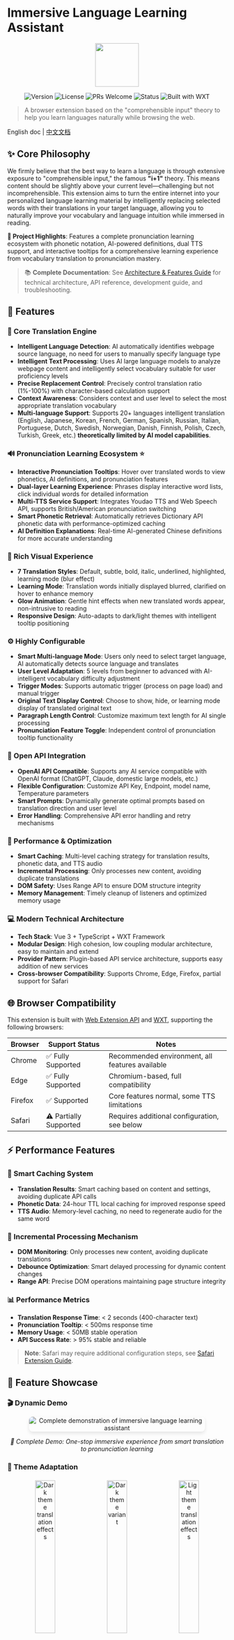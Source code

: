 # Immersive Language Learning Assistant

<div align="center">
<img src="public/icon/128.png" width="100" height="100"  />
</div>
<div align="center">

![Version](https://img.shields.io/github/package-json/v/your-username/immersive-language-learning-assistant?color=blue)
![License](https://img.shields.io/badge/license-MIT-blue.svg)
![PRs Welcome](https://img.shields.io/badge/PRs-welcome-brightgreen.svg)
![Status](https://img.shields.io/badge/status-beta-orange)
![Built with WXT](https://img.shields.io/badge/built%20with-WXT-blue)

</div>

> A browser extension based on the "comprehensible input" theory to help you learn languages naturally while browsing the web.



English doc | [中文文档](./README_ZH.md)

## ✨ Core Philosophy

We firmly believe that the best way to learn a language is through extensive exposure to "comprehensible input," the famous **"i+1"** theory. This means content should be slightly above your current level—challenging but not incomprehensible. This extension aims to turn the entire internet into your personalized language learning material by intelligently replacing selected words with their translations in your target language, allowing you to naturally improve your vocabulary and language intuition while immersed in reading.

**🎯 Project Highlights**: Features a complete pronunciation learning ecosystem with phonetic notation, AI-powered definitions, dual TTS support, and interactive tooltips for a comprehensive learning experience from vocabulary translation to pronunciation mastery.

> 📚 **Complete Documentation**: See [Architecture & Features Guide](./ARCHITECTURE_AND_FEATURES.md) for technical architecture, API reference, development guide, and troubleshooting.

## 🚀 Features

### 🎯 Core Translation Engine
- **Intelligent Language Detection**: AI automatically identifies webpage source language, no need for users to manually specify language type
- **Intelligent Text Processing**: Uses AI large language models to analyze webpage content and intelligently select vocabulary suitable for user proficiency levels
- **Precise Replacement Control**: Precisely control translation ratio (1%-100%) with character-based calculation support
- **Context Awareness**: Considers context and user level to select the most appropriate translation vocabulary
- **Multi-language Support**: Supports 20+ languages intelligent translation (English, Japanese, Korean, French, German, Spanish, Russian, Italian, Portuguese, Dutch, Swedish, Norwegian, Danish, Finnish, Polish, Czech, Turkish, Greek, etc.) **theoretically limited by AI model capabilities**.

### 🔊 Pronunciation Learning Ecosystem ⭐
- **Interactive Pronunciation Tooltips**: Hover over translated words to view phonetics, AI definitions, and pronunciation features
- **Dual-layer Learning Experience**: Phrases display interactive word lists, click individual words for detailed information
- **Multi-TTS Service Support**: Integrates Youdao TTS and Web Speech API, supports British/American pronunciation switching
- **Smart Phonetic Retrieval**: Automatically retrieves Dictionary API phonetic data with performance-optimized caching
- **AI Definition Explanations**: Real-time AI-generated Chinese definitions for more accurate understanding

### 🎨 Rich Visual Experience
- **7 Translation Styles**: Default, subtle, bold, italic, underlined, highlighted, learning mode (blur effect)
- **Learning Mode**: Translation words initially displayed blurred, clarified on hover to enhance memory
- **Glow Animation**: Gentle hint effects when new translated words appear, non-intrusive to reading
- **Responsive Design**: Auto-adapts to dark/light themes with intelligent tooltip positioning

### ⚙️ Highly Configurable
- **Smart Multi-language Mode**: Users only need to select target language, AI automatically detects source language and translates
- **User Level Adaptation**: 5 levels from beginner to advanced with AI-intelligent vocabulary difficulty adjustment
- **Trigger Modes**: Supports automatic trigger (process on page load) and manual trigger
- **Original Text Display Control**: Choose to show, hide, or learning mode display of translated original text
- **Paragraph Length Control**: Customize maximum text length for AI single processing
- **Pronunciation Feature Toggle**: Independent control of pronunciation tooltip functionality

### 🔌 Open API Integration
- **OpenAI API Compatible**: Supports any AI service compatible with OpenAI format (ChatGPT, Claude, domestic large models, etc.)
- **Flexible Configuration**: Customize API Key, Endpoint, model name, Temperature parameters
- **Smart Prompts**: Dynamically generate optimal prompts based on translation direction and user level
- **Error Handling**: Comprehensive API error handling and retry mechanisms

### 🚀 Performance & Optimization
- **Smart Caching**: Multi-level caching strategy for translation results, phonetic data, and TTS audio
- **Incremental Processing**: Only processes new content, avoiding duplicate translations
- **DOM Safety**: Uses Range API to ensure DOM structure integrity
- **Memory Management**: Timely cleanup of listeners and optimized memory usage

### 💻 Modern Technical Architecture
- **Tech Stack**: Vue 3 + TypeScript + WXT Framework
- **Modular Design**: High cohesion, low coupling modular architecture, easy to maintain and extend
- **Provider Pattern**: Plugin-based API service architecture, supports easy addition of new services
- **Cross-browser Compatibility**: Supports Chrome, Edge, Firefox, partial support for Safari

## 🌐 Browser Compatibility

This extension is built with [Web Extension API](https://developer.mozilla.org/en-US/docs/Mozilla/Add-ons/WebExtensions) and [WXT](https://wxt.dev/), supporting the following browsers:

| Browser | Support Status | Notes |
|---------|----------------|-------|
| Chrome  | ✅ Fully Supported | Recommended environment, all features available |
| Edge    | ✅ Fully Supported | Chromium-based, full compatibility |
| Firefox | ✅ Supported | Core features normal, some TTS limitations |
| Safari  | ⚠️ Partially Supported | Requires additional configuration, see below |

## ⚡ Performance Features

### 🚀 Smart Caching System
- **Translation Results**: Smart caching based on content and settings, avoiding duplicate API calls
- **Phonetic Data**: 24-hour TTL local caching for improved response speed
- **TTS Audio**: Memory-level caching, no need to regenerate audio for the same word

### 🔄 Incremental Processing Mechanism
- **DOM Monitoring**: Only processes new content, avoiding duplicate translations
- **Debounce Optimization**: Smart delayed processing for dynamic content changes
- **Range API**: Precise DOM operations maintaining page structure integrity

### 📊 Performance Metrics
- **Translation Response Time**: < 2 seconds (400-character text)
- **Pronunciation Tooltip**: < 500ms response time
- **Memory Usage**: < 50MB stable operation
- **API Success Rate**: > 95% stable and reliable

> **Note**: Safari may require additional configuration steps, see [Safari Extension Guide](#safari-extension-installation).

## 📸 Feature Showcase

### 🎬 Dynamic Demo
<div align="center">
  <img src="images/Demo.gif" alt="Complete demonstration of immersive language learning assistant" style="max-width:80%; border-radius:8px; box-shadow:0 4px 8px rgba(0,0,0,0.1)"/>
  <p><i>🎯 Complete Demo: One-stop immersive experience from smart translation to pronunciation learning</i></p>
</div>

### 🎨 Theme Adaptation
<div style="width:100%" align="center">
  <img src="images/home-dark.png" alt="Dark theme translation effects" style="width:30%; margin:5px; border-radius:6px"/>
  <img src="images/home-dark1.png" alt="Dark theme variant" style="width:30%; margin:5px; border-radius:6px"/>
  <img src="images/home-light.png" alt="Light theme translation effects" style="width:30%; margin:5px; border-radius:6px"/>
  <p><i>🌗 Theme Adaptation: Smart dark/light theme switching with modern visual experience</i></p>
</div>

### 🌍 Multi-language Learning Scenarios
<div style="width:100%" align="center">
  <img src="images/cn-test.png" alt="Chinese learning scenario" style="width:45%; margin:5px; border-radius:6px"/>
  <img src="images/en-test.png" alt="English learning scenario" style="width:45%; margin:5px; border-radius:6px"/>
  <br/>
  <img src="images/jp-test.png" alt="Japanese learning scenario" style="width:45%; margin:5px; border-radius:6px"/>
  <img src="images/k-test.png" alt="Korean learning scenario" style="width:45%; margin:5px; border-radius:6px"/>
  <p><i>🧠 Smart Multi-language: AI automatic detection and translation for 20+ languages, covering mainstream learning languages including Chinese, English, Japanese, Korean, etc.</i></p>
</div>

## 📂 Project Architecture

### 🏗️ Overall Architecture

```
Immersive Language Learning Assistant
├── 🎯 Core Engine
│   ├── Smart Text Processing System (TextProcessor)
│   ├── AI Translation Service (ApiService)
│   └── Caching & Performance Optimization
├── 🔊 Pronunciation Ecosystem ⭐
│   ├── Phonetic Retrieval (Dictionary API)
│   ├── Speech Synthesis (Youdao TTS + Web Speech)
│   ├── Interactive Tooltips (TooltipRenderer)
│   └── AI Definition Explanations
├── 🎨 User Interface Layer
│   ├── Vue 3 Popup Settings Interface
│   ├── Dynamic Style Management (StyleManager)
│   └── Responsive Tooltip System
└── 🔧 Infrastructure
    ├── Cross-device Configuration Sync (StorageManager)
    ├── Extension Messaging System
    └── Cross-browser Compatibility Layer
```

### 📁 Directory Structure

```
.
├── .output/              # WXT build output directory
├── entrypoints/          # Extension entry points
│   ├── background.ts     # Background service (config validation, notification management)
│   ├── content.ts        # Content script (core translation logic)
│   └── popup/            # Vue 3 popup interface
│       ├── App.vue       # Main interface component
│       └── index.html    # Popup page
├── src/modules/          # Core functional modules
│   ├── pronunciation/    # 🔊 Pronunciation system module
│   │   ├── phonetic/     # Phonetic retrieval services
│   │   ├── tts/          # Speech synthesis services
│   │   ├── translation/  # AI translation integration
│   │   ├── services/     # Pronunciation service coordinator
│   │   ├── ui/           # Tooltip UI components
│   │   ├── utils/        # Utility function library
│   │   └── types/        # Type definitions
│   ├── apiService.ts     # AI translation API service
│   ├── textProcessor.ts  # Smart text processor
│   ├── textReplacer.ts   # Text replacement engine
│   ├── styleManager.ts   # Style manager
│   ├── storageManager.ts # Configuration storage management
│   ├── languageManager.ts# Multi-language support
│   ├── promptManager.ts  # AI prompt management
│   ├── messaging.ts      # Messaging system
│   └── types.ts          # Core type definitions
├── public/               # Static resources
│   ├── icon/             # Extension icons (16-128px)
│   └── warning.png       # Notification icon
├── docs/                 # 📚 Project documentation
│   └── ARCHITECTURE_AND_FEATURES.md  # Detailed technical documentation
├── .env.example          # Environment variable template
├── wxt.config.ts         # WXT framework configuration
└── package.json          # Project dependency configuration
```

### 🔧 Core Tech Stack

- **Framework**: [WXT](https://wxt.dev/) - Modern WebExtension development framework
- **Frontend**: Vue 3 + TypeScript + Vite
- **Build**: ESLint + Prettier + TypeScript compilation
- **API Integration**: OpenAI compatible interface + Dictionary API + Youdao TTS
- **Architecture Patterns**: Provider pattern + Modular design + Event-driven

> 📖 **Detailed Documentation**: [Architecture & Features Guide](./ARCHITECTURE_AND_FEATURES.md) - Contains complete technical architecture, API reference, and development guide

## 🛠️ Installation & Setup

### 1. Prerequisites

- [Node.js](https://nodejs.org/) (version 18 or higher)
- [npm](https://nodejs.org/)

### 2. Installation

1.  **Clone the repository:**
    
    ```bash
    git clone https://github.com/xiao-zaiyi/illa-helper.git
    cd illa-helper
    ```
    
2.  **Install dependencies:**
    
    ```bash
    npm install
    ```
    
> **Tip**: If you just want to use this extension without participating in development, please go directly to the [Releases](https://github.com/xiao-zaiyi/illa-helper/releases) page to download the latest packaged version.

### 3. Configuration

The project manages local development environment configuration through `.env` files.

1.  **Create .env file:**
    Copy the `.env.example` file to create your own local configuration file.
    ```bash
    cp .env.example .env
    ```

2.  **Edit configuration:**
    Open the newly created `.env` file. At minimum, you need to provide a valid API Key for the translation function to work properly.
    ```env
    VITE_WXT_DEFAULT_API_KEY="sk-your-real-api-key"
    # You can also override other default settings here
    VITE_WXT_DEFAULT_API_ENDPOINT="https://xxxxx/api/v1/chat/completions"
    VITE_WXT_DEFAULT_MODEL="gpt-4"
    VITE_WXT_DEFAULT_TEMPERATURE="0.2"
    ```
    > **Note**: The `.env` file has been added to `.gitignore`, so your keys won't be accidentally committed.

### 4. Run Development Environment

Execute the following commands, WXT will start the development server and package the extension for you.

```bash
npm run build 
npm run zip
```

### 5. Load the Extension

1.  Open your browser (Chrome, Edge, Firefox, etc.).
2.  Go to the extension management page (usually `chrome://extensions` or `edge://extensions`).
3.  Turn on **"Developer mode"**.
4.  Click **"Load unpacked"**.
5.  In the file selection window that appears, select the `.output/chrome-mv3/illa-helper-xx.zip` in the project root directory (or the corresponding folder for your browser).
6.  Done! You should now see the extension icon in your browser toolbar.

## ❓ FAQ

### Why do I need to provide an API key?

This extension uses AI technology for intelligent text translation, which requires an API service. You can use OpenAI's API key or any third-party service that's compatible with OpenAI's API format.

### How does the pronunciation feature work?

Our pronunciation system is a core feature providing a complete learning experience:
- **Phonetic Display**: Automatically retrieves Dictionary API phonetic data
- **AI Definitions**: Real-time AI-generated Chinese definition explanations
- **Dual TTS Support**: Youdao TTS (high quality) + Web Speech API (backup)
- **Interactive Tooltips**: Hover to view, supports British/American pronunciation switching
- **Phrase Learning**: Each word in phrases can be independently viewed and pronounced

### How to use Smart Multi-language Mode?

Smart multi-language mode is our new feature, easy to use:
1. **Select Translation Mode**: Choose "🧠 Smart Multi-language Mode" in settings
2. **Select Target Language**: Choose your learning language from 20+ supported languages
3. **Start Browsing**: AI automatically detects webpage language and translates to your target language
4. **No Additional Configuration**: System automatically handles different language webpage content

### Will the extension collect my browsing data?

No. This extension processes all webpage content locally and only sends text fragments that need translation to your configured API service. Pronunciation data is also cached locally to protect your privacy.

### Can I control the translation ratio?

Yes. The extension provides precise translation control:
- **Language Level**: 5 levels from beginner to advanced with AI-adjusted vocabulary difficulty
- **Replacement Ratio**: 1%-100% precise control with character-based calculation
- **Original Text Display**: Choose to show, hide, or learning mode (blur effects)
- **Smart Adaptation**: In smart mode, system automatically optimizes translation strategy based on detected language

### How to install on Safari? <a id="safari-extension-installation"></a>

Safari requires additional steps to package Web Extensions as Safari extensions. Please refer to [Apple's developer documentation](https://developer.apple.com/documentation/safariservices/safari_web_extensions/converting_a_web_extension_for_safari).

## 🤝 Contributing

We welcome contributions of all kinds! Whether reporting bugs, suggesting new features, or directly contributing code.

### How to Contribute

1. **Submit Issues**
   - Use GitHub Issues to report bugs or suggest features
   - Clearly describe the problem or suggestion details
   - If it's a bug, please provide reproduction steps and environment information

2. **Contribute Code**
   - **Fork** this repository
   - Create a new branch (`git checkout -b feature/your-amazing-feature`)
   - Write and test your code
   - Ensure code follows the project's coding standards
   - Commit your changes (`git commit -m 'Add some amazing feature'`)
   - Push your branch to the remote repository (`git push origin feature/your-amazing-feature`)
   - Create a **Pull Request**

3. **Improve Documentation**
   - Documentation improvements are equally important to the project
   - Can fix typos, improve explanations, or add examples

### Development Guidelines

- **Architecture Principles**: Follow Provider pattern and modular design
- **Code Standards**: TypeScript strict mode, ESLint + Prettier formatting
- **Testing Requirements**: Ensure new features work properly on multiple browsers and websites
- **Performance Considerations**: Pay attention to DOM operation efficiency and memory management
- **API Compatibility**: Maintain backward compatibility with existing API interfaces

> 📖 **Detailed Development Guide**: See [Architecture & Features Guide](./ARCHITECTURE_AND_FEATURES.md) for complete development environment setup, code structure explanations, and best practices.

## 📜 License

This project is open-sourced under the [MIT License](./LICENSE). You are free to use, modify, and distribute this code, including for commercial purposes.